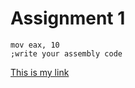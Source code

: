 # Assignment 1
```assembly
mov eax, 10
;write your assembly code
```
[This is my link](www.google.com)

